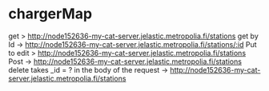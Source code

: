 # chargerMap

get > http://node152636-my-cat-server.jelastic.metropolia.fi/stations
get by Id -> http://node152636-my-cat-server.jelastic.metropolia.fi/stations/:id
Put  to edit >  http://node152636-my-cat-server.jelastic.metropolia.fi/stations
Post  -> http://node152636-my-cat-server.jelastic.metropolia.fi/stations  
delete  takes _id = ?  in the body of the request -> http://node152636-my-cat-server.jelastic.metropolia.fi/stations    

